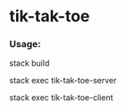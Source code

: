# tik-tak-toe

### Usage:

stack build 

stack exec tik-tak-toe-server

stack exec tik-tak-toe-client